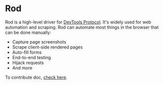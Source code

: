 # Rod

Rod is a high-level driver for [DevTools Protocol](https://chromedevtools.github.io/devtools-protocol). It's widely used for web automation and scraping. Rod can automate most things in the browser that can be done manually:

- Capture page screenshots
- Scrape client-side rendered pages
- Auto-fill forms
- End-to-end testing
- Hijack requests
- And more

To contribute doc, [check here](contribute-doc.md).
